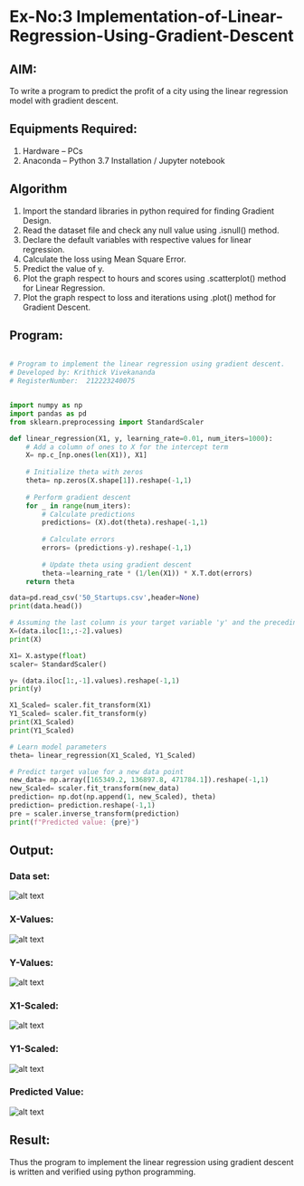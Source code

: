 # Ex-No:3 Implementation-of-Linear-Regression-Using-Gradient-Descent

## AIM:
To write a program to predict the profit of a city using the linear regression model with gradient descent.

## Equipments Required:
1. Hardware – PCs
2. Anaconda – Python 3.7 Installation / Jupyter notebook

## Algorithm
1. Import the standard libraries in python required for finding Gradient Design.
2. Read the dataset file and check any null value using .isnull() method.
3. Declare the default variables with respective values for linear regression.
4. Calculate the loss using Mean Square Error.
5. Predict the value of y.
6. Plot the graph respect to hours and scores using .scatterplot() method for Linear Regression.
7. Plot the graph respect to loss and iterations using .plot() method for Gradient Descent.

## Program:
``` python

# Program to implement the linear regression using gradient descent.
# Developed by: Krithick Vivekananda
# RegisterNumber:  212223240075


import numpy as np
import pandas as pd
from sklearn.preprocessing import StandardScaler

def linear_regression(X1, y, learning_rate=0.01, num_iters=1000):
    # Add a column of ones to X for the intercept term
    X= np.c_[np.ones(len(X1)), X1]
    
    # Initialize theta with zeros
    theta= np.zeros(X.shape[1]).reshape(-1,1)
    
    # Perform gradient descent
    for _ in range(num_iters):
        # Calculate predictions
        predictions= (X).dot(theta).reshape(-1,1)
        
        # Calculate errors
        errors= (predictions-y).reshape(-1,1)
        
        # Update theta using gradient descent
        theta-=learning_rate * (1/len(X1)) * X.T.dot(errors)
    return theta

data=pd.read_csv('50_Startups.csv',header=None)
print(data.head())

# Assuming the last column is your target variable 'y' and the preceding columns are
X=(data.iloc[1:,:-2].values)
print(X)

X1= X.astype(float)
scaler= StandardScaler()

y= (data.iloc[1:,-1].values).reshape(-1,1)
print(y)

X1_Scaled= scaler.fit_transform(X1)
Y1_Scaled= scaler.fit_transform(y)
print(X1_Scaled)
print(Y1_Scaled)

# Learn model parameters
theta= linear_regression(X1_Scaled, Y1_Scaled)

# Predict target value for a new data point
new_data= np.array([165349.2, 136897.8, 471784.1]).reshape(-1,1)
new_Scaled= scaler.fit_transform(new_data)
prediction= np.dot(np.append(1, new_Scaled), theta)
prediction= prediction.reshape(-1,1)
pre = scaler.inverse_transform(prediction)
print(f"Predicted value: {pre}")
```

## Output:
### Data set:
![alt text](318469578-d5b9b729-d71f-4cdb-849d-76b097263a78.png)
### X-Values:
![alt text](318471652-108f4f79-908b-4cd4-aa23-0921106d77cb.png)
### Y-Values:
![alt text](318471844-1bb99570-1136-4a2b-b9c5-0804f9345723.png)
### X1-Scaled:
![alt text](318472117-26a68f85-13c0-44d9-a60a-88943312948c.png)
### Y1-Scaled:
![alt text](318472411-6da22d16-dfbe-467b-8cc2-9dd0c9b317e2.png)
### Predicted Value:
![alt text](318472817-def07ea0-1f8f-4956-9ba7-db82fac2b5c3.png)

## Result:
Thus the program to implement the linear regression using gradient descent is written and verified using python programming.
